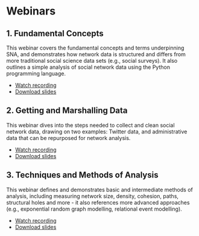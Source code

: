 # Webinars

## 1. Fundamental Concepts
This webinar covers the fundamental concepts and terms underpinning SNA, and demonstrates how network data is structured and differs from more traditional social science data sets (e.g., social surveys). It also outlines a simple analysis of social network data using the Python programming language.
* [Watch recording]()
* [Download slides]()

## 2. Getting and Marshalling Data
This webinar dives into the steps needed to collect and clean social network data, drawing on two examples: Twitter data, and administrative data that can be repurposed for network analysis.
* [Watch recording]()
* [Download slides]()

## 3. Techniques and Methods of Analysis
This webinar defines and demonstrates basic and intermediate methods of analysis, including measuring network size, density, cohesion, paths, structural holes and more - it also references more advanced approaches (e.g., exponential random graph modelling, relational event modelling).
* [Watch recording]()
* [Download slides]()